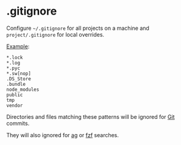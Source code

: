 # .gitignore

Configure `~/.gitignore` for all projects on a machine
and `project/.gitignore` for local overrides.

[Example](https://github.com/statusok/statusok/blob/master/dotfiles/git/gitignore):

```
*.lock
*.log
*.pyc
*.sw[nop]
.DS_Store
.bundle
node_modules
public
tmp
vendor
```

Directories and files matching these patterns will be ignored for
[Git](https://git-scm.com/docs/gitignore) commits.

They will also ignored for
[ag](https://github.com/ggreer/the_silver_searcher/wiki/Advanced-Usage)
or [fzf](https://github.com/junegunn/fzf#respecting-gitignore)
searches.

